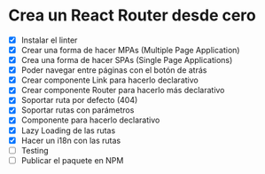 # Crea un React Router desde cero

- [x] Instalar el linter
- [x] Crear una forma de hacer MPAs (Multiple Page Application)
- [x] Crea una forma de hacer SPAs (Single Page Applications)
- [x] Poder navegar entre páginas con el botón de atrás
- [x] Crear componente Link para hacerlo declarativo
- [x] Crear componente Router para hacerlo más declarativo
- [x] Soportar ruta por defecto (404)
- [x] Soportar rutas con parámetros
- [x] Componente <Route /> para hacerlo declarativo
- [x] Lazy Loading de las rutas
- [x] Hacer un i18n con las rutas
- [ ] Testing
- [ ] Publicar el paquete en NPM